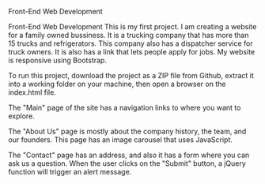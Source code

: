 Front-End Web Development

Front-End Web Development 
This is my first project. I am creating a website for a family owned bussiness. It is a trucking company that
has more than 15 trucks and refrigerators. This company also has a dispatcher service for truck owners.
It is also has a link that lets people apply for jobs. My website is responsive using Bootstrap.

To run this project, download the project as a ZIP file from Github, extract it into a working folder on your
machine, then open a browser on the index.html file.

The "Main" page of the site has a navigation links to where you want  to explore. 

The "About Us" page is mostly about the company history, the team, and our founders. This page has an image carousel that uses
JavaScript.

The "Contact" page has an address, and also it has a form where you can ask us a question. When the user
clicks on the "Submit" button, a jQuery function will trigger an alert message.
